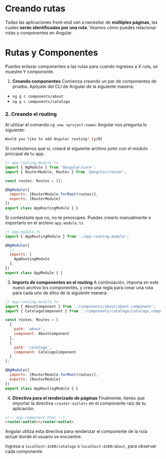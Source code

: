 # **Creando rutas**

Todas las aplicaciones front-end van a necesitar de **múltiples páginas**, las cuales **serán identificadas por una ruta**. Veamos cómo puedes relacionar rutas y componentes en Angular.

# Rutas y Componentes

Puedes enlazar componentes a las rutas para cuando ingreses a X ruta, se muestre Y componente.

1. **Creando componentes**
Comienza creando un par de componentes de prueba. Apóyate del CLI de Angular de la siguiente manera:

- `ng g c components/about`
- `ng g c components/catalogo`

### 2. **Creando el routing**
Al utilizar el comando `ng new <project-name>` Angular nos pregunta lo siguiente:

```sh
Would you like to add Angular routing? (y/N)
```

Si contestamos que sí, creará el siguiente archivo junto con el módulo principal de tu app.

```js
// app-routing.module.ts
import { NgModule } from '@angular/core';
import { RouterModule, Routes } from '@angular/router';

const routes: Routes = [];

@NgModule({
  imports: [RouterModule.forRoot(routes)],
  exports: [RouterModule]
})
export class AppRoutingModule { }
```

Si contestaste que no, no te preocupes. Puedes crearlo manualmente e importarlo en el archivo `app.module.ts`

```js
// app.module.ts
import { AppRoutingModule } from './app-routing.module';

@NgModule({
  // ..
  imports: [
    AppRoutingModule
  ],
})
export class AppModule { }
```
3. **Imports de componentes en el routing**
A continuación, importa en este nuevo archivo los componentes, y crea una regla para crear una ruta para cada uno de ellos de la siguiente manera:

```js
// app-routing.module.ts
import { AboutComponent } from './components/about/about.component';
import { CatalogoComponent } from './components/catalogo/catalogo.component';

const routes: Routes = [
  {
    path: 'about',
    component: AboutComponent
  },
  {
    path: 'catalogo',
    component: CatalogoComponent
  }
];

@NgModule({
  imports: [RouterModule.forRoot(routes)],
  exports: [RouterModule]
})
export class AppRoutingModule { }
```

4. **Directiva para el renderizado de páginas**
Finalmente, tienes que importar la directiva `<router-outlet>` en el componente raíz de tu aplicación.


```html
<!-- app.component.html -->
<router-outlet></router-outlet>
```

Angular utiliza esta directiva para renderizar el componente de la ruta actual donde el usuario se encuentre.

Ingresa a `localhost:4200/catalogo` o `localhost:4200/about`, para observar cada componente.
